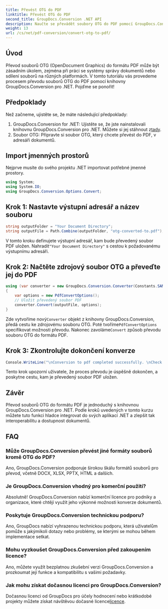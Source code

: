 ```yaml
---
title: Převést OTG do PDF
linktitle: Převést OTG do PDF
second_title: GroupDocs.Conversion .NET API
description: Naučte se převádět soubory OTG do PDF pomocí GroupDocs.Conversion for .NET. Jednoduchá, efektivní a bezproblémová integrace pro vaše projekty.
weight: 13
url: /cs/net/pdf-conversion/convert-otg-to-pdf/
---
```

## Úvod
Převod souborů OTG (OpenDocument Graphics) do formátu PDF může být zásadním úkolem, zejména při práci se systémy správy dokumentů nebo sdílení souborů na různých platformách. V tomto tutoriálu vás provedeme procesem převodu souborů OTG do PDF pomocí knihovny GroupDocs.Conversion pro .NET. Pojďme se ponořit!
## Předpoklady
Než začneme, ujistěte se, že máte následující předpoklady:
1. GroupDocs.Conversion for .NET: Ujistěte se, že jste nainstalovali knihovnu GroupDocs.Conversion pro .NET. Můžete si jej stáhnout z[tady](https://releases.groupdocs.com/conversion/net/).
2. Soubor OTG: Připravte si soubor OTG, který chcete převést do PDF, v adresáři dokumentů.

## Import jmenných prostorů
Nejprve musíte do svého projektu .NET importovat potřebné jmenné prostory. 
```csharp
using System;
using System.IO;
using GroupDocs.Conversion.Options.Convert;
```
## Krok 1: Nastavte výstupní adresář a název souboru
```csharp
string outputFolder = "Your Document Directory";
string outputFile = Path.Combine(outputFolder, "otg-converted-to.pdf");
```
 V tomto kroku definujete výstupní adresář, kam bude převedený soubor PDF uložen. Nahradit`"Your Document Directory"` s cestou k požadovanému výstupnímu adresáři.
## Krok 2: Načtěte zdrojový soubor OTG a převeďte jej do PDF
```csharp
using (var converter = new GroupDocs.Conversion.Converter(Constants.SAMPLE_OTG))
{
    var options = new PdfConvertOptions();
    // Uložit převedený soubor PDF
    converter.Convert(outputFile, options);
}
```
 Zde vytvoříme nový`Converter` objekt z knihovny GroupDocs.Conversion, předá cestu ke zdrojovému souboru OTG. Poté tvoříme`PdfConvertOptions` specifikovat možnosti převodu. Nakonec zavoláme`Convert` způsob převodu souboru OTG do formátu PDF.
## Krok 3: Zkontrolujte dokončení konverze
```csharp
Console.WriteLine("\nConversion to pdf completed successfully. \nCheck output in {0}", outputFolder);
```
Tento krok upozorní uživatele, že proces převodu je úspěšně dokončen, a poskytne cestu, kam je převedený soubor PDF uložen.

## Závěr
Převod souborů OTG do formátu PDF je jednoduchý s knihovnou GroupDocs.Conversion pro .NET. Podle kroků uvedených v tomto kurzu můžete tuto funkci hladce integrovat do svých aplikací .NET a zlepšit tak interoperabilitu a dostupnost dokumentů.
## FAQ
### Může GroupDocs.Conversion převést jiné formáty souborů kromě OTG do PDF?
Ano, GroupDocs.Conversion podporuje širokou škálu formátů souborů pro převod, včetně DOCX, XLSX, PPTX, HTML a dalších.
### Je GroupDocs.Conversion vhodný pro komerční použití?
Absolutně! GroupDocs.Conversion nabízí komerční licence pro podniky a organizace, které chtějí využít jeho výkonné možnosti konverze dokumentů.
### Poskytuje GroupDocs.Conversion technickou podporu?
Ano, GroupDocs nabízí vyhrazenou technickou podporu, která uživatelům pomůže s jakýmikoli dotazy nebo problémy, se kterými se mohou během implementace setkat.
### Mohu vyzkoušet GroupDocs.Conversion před zakoupením licence?
Ano, můžete využít bezplatnou zkušební verzi GroupDocs.Conversion a prozkoumat její funkce a kompatibilitu s vašimi požadavky.
### Jak mohu získat dočasnou licenci pro GroupDocs.Conversion?
Dočasnou licenci od GroupDocs pro účely hodnocení nebo krátkodobé projekty můžete získat návštěvou dočasné licence[licence](https://purchase.groupdocs.com/temporary-license/).
